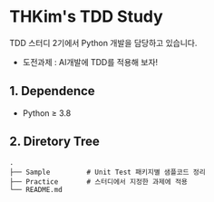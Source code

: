 # THKim's TDD Study
TDD 스터디 2기에서 Python 개발을 담당하고 있습니다.
- 도전과제 : AI개발에 TDD를 적용해 보자!

## 1. Dependence
- Python ≥ 3.8

## 2. Diretory Tree
```
.
├── Sample         # Unit Test 패키지별 샘플코드 정리
├── Practice       # 스터디에서 지정한 과제에 적용
└── README.md
```